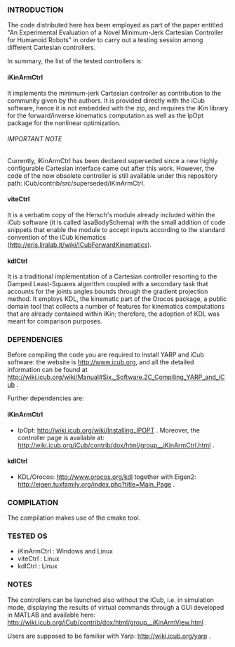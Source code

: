 
### INTRODUCTION
The code distributed here has been employed as part of the paper entitled "An Experimental Evaluation of a Novel Minimum-Jerk Cartesian Controller for Humanoid Robots" in order to carry out a testing session among different Cartesian controllers.

In summary, the list of the tested controllers is:

#### iKinArmCtrl
It implements the minimum-jerk Cartesian controller as contribution to the community
given by the authors. It is provided directly with the iCub software, hence it is not embedded with the zip, and requires the iKin library for the forward/inverse kinematics computation as well as the IpOpt package for the nonlinear optimization.

###### IMPORTANT NOTE
Currently, iKinArmCtrl has been declared superseded since a new highly configurable Cartesian interface came out after this work. However, the code of the now obsolete controller is still available under this repository path: iCub/contrib/src/superseded/iKinArmCtrl.

#### viteCtrl
It is a verbatim copy of the Hersch's module already included within the iCub software
(it is called lasaBodySchema) with the small addition of code snippets that enable the module to accept inputs according to the standard convention of the iCub kinematics (http://eris.liralab.it/wiki/ICubForwardKinematics).

#### kdlCtrl
It is a traditional implementation of a Cartesian controller resorting to the Damped Least-Squares algorithm coupled with a secondary task that accounts for the joints angles bounds through the gradient projection method. It employs KDL, the kinematic part of the Orocos package, a public domain tool that collects a number of features for kinematics computations that are already contained within iKin; therefore, the adoption of KDL was meant for comparison purposes.

### DEPENDENCIES
Before compiling the code you are required to install YARP and iCub software: the website is http://www.icub.org, and all the detailed information can be found at http://wiki.icub.org/wiki/Manual#Six._Software.2C_Compiling_YARP_and_iCub .

Further dependencies are:

#### iKinArmCtrl
- IpOpt: http://wiki.icub.org/wiki/Installing_IPOPT .
Moreover, the controller page is available at: http://wiki.icub.org/iCub/contrib/dox/html/group__iKinArmCtrl.html .

#### kdlCtrl
- KDL/Orocos: http://www.orocos.org/kdl together with Eigen2: http://eigen.tuxfamily.org/index.php?title=Main_Page .

### COMPILATION
The compilation makes use of the cmake tool.

### TESTED OS
- iKinArmCtrl : Windows and Linux
- viteCtrl    : Linux
- kdlCtrl     : Linux


### NOTES
The controllers can be launched also without the iCub, i.e. in simulation mode, displaying the results of virtual commands through a GUI developed in MATLAB and available here: http://wiki.icub.org/iCub/contrib/dox/html/group__iKinArmView.html .

Users are supposed to be familiar with Yarp: http://wiki.icub.org/yarp .
